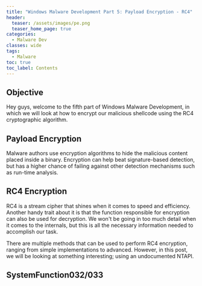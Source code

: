 ```yaml
---
title: "Windows Malware Development Part 5: Payload Encryption - RC4"
header:
  teaser: /assets/images/pe.png
  teaser_home_page: true
categories:
  - Malware Dev
classes: wide
tags:
  - Malware
toc: true
toc_label: Contents
---
```

## Objective ##
Hey guys, welcome to the fifth part of Windows Malware Development, in which we will look at how to encrypt our malicious shellcode using the RC4 cryptographic algorithm.

## Payload Encryption ##
Malware authors use encryption algorithms to hide the malicious content placed inside a binary. Encryption can help beat signature-based detection, but has a higher chance of failing against other detection mechanisms such as run-time analysis.

## RC4 Encryption ##
RC4 is a stream cipher that shines when it comes to speed and efficiency. Another handy trait about it is that the function responsible for encryption can also be used for decryption. We won't be going in too much detail when it comes to the internals, but this is all the necessary information needed to accomplish our task.

There are multiple methods that can be used to perform RC4 encryption, ranging from simple implementations to advanced. However, in this post, we will be looking at something interesting; using an undocumented NTAPI.

## SystemFunction032/033 ##


